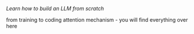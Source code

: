 *Learn how to build an LLM from scratch*

from training to coding attention mechanism - you will find everything over here
